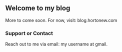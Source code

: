 ## Welcome to my blog

More to come soon. For now, visit: blog.hortonew.com

### Support or Contact

Reach out to me via email: my username at gmail. 
